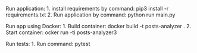 Run application: 
    1. install requirements by command: pip3 install -r requirements.txt
    2. Run application by command: python run main.py

Run app using Docker:
    1. Build container: docker build -t posts-analyzer .
    2. Start container: ocker run -ti posts-analyzer3  

Run tests:
    1. Run command: pytest
